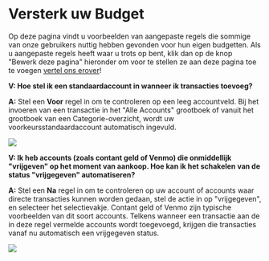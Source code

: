 # Versterk uw Budget

Op deze pagina vindt u voorbeelden van aangepaste regels die sommige van onze gebruikers nuttig hebben gevonden voor hun eigen budgetten. Als u aangepaste regels heeft waar u trots op bent, klik dan op de knop "Bewerk deze pagina" hieronder om voor te stellen ze aan deze pagina toe te voegen [vertel ons erover](/contact)!

**V: Hoe stel ik een standaardaccount in wanneer ik transacties toevoeg?**

**A:** Stel een **Voor** regel in om te controleren op een leeg accountveld. Bij het invoeren van een transactie in het "Alle Accounts" grootboek of vanuit het grootboek van een Categorie-overzicht, wordt uw voorkeursstandaardaccount automatisch ingevuld.

![](/img/rules-custom/custom-rules-1.png)

**V: Ik heb accounts (zoals contant geld of Venmo) die onmiddellijk "vrijgeven" op het moment van aankoop. Hoe kan ik het schakelen van de status "vrijgegeven" automatiseren?**

**A:** Stel een **Na** regel in om te controleren op uw account of accounts waar directe transacties kunnen worden gedaan, stel de actie in op "vrijgegeven", en selecteer het selectievakje. Contant geld of Venmo zijn typische voorbeelden van dit soort accounts. Telkens wanneer een transactie aan de in deze regel vermelde accounts wordt toegevoegd, krijgen die transacties vanaf nu automatisch een vrijgegeven status.

![](/img/rules-custom/custom-rules-2.png)
